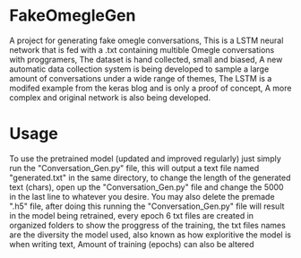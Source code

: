 # FakeOmegleGen
A project for generating fake omegle conversations, This is a LSTM neural network that is fed with a .txt containing multible Omegle conversations with proggramers, The dataset is hand collected, small and biased, A new automatic data collection system is being developed to sample a large amount of conversations under a wide range of themes, The LSTM is a modifed example from the keras blog and is only a proof of concept, A more complex and original network is also being developed.
# Usage
To use the pretrained model (updated and improved regularly) just simply run the "Conversation_Gen.py" file, this will output a text file named "generated.txt" in the same directory, to change the length of the generated text (chars), open up the "Conversation_Gen.py" file and change the 5000 in the last line to whatever you desire. You may also delete the premade ".h5" file, after doing this running the "Conversation_Gen.py" file will result in the model being retrained, every epoch 6 txt files are created in organized folders to show the proggress of the training, the txt files names are the diversity the model used, also known as how exploritive the model is when writing text, Amount of training (epochs) can also be altered
